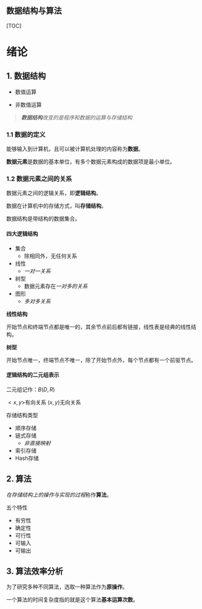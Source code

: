 数据结构与算法 
---------------

[TOC]

# 绪论

## 1. 数据结构

- 数值运算

- 非数值运算

> ***数据结构**改变的是程序和数据的运算与存储结构*


### 1.1 数据的定义

能够输入到计算机，且可以被计算机处理的内容称为**数据**。

**数据元素**是数据的基本单位，有多个数据元素构成的数据项是最小单位。

### 1.2 数据元素之间的关系

数据元素之间的逻辑关系，即**逻辑结构**。

数据在计算机中的存储方式，叫**存储结构**。

数据结构是带结构的数据集合。
#### 四大逻辑结构
- 集合
  - 除相同外，无任何关系
- 线性
  - *一对一关系*
- 树型
  - 数据元素存在*一对多的关系*
- 图形
  - *多对多关系*



**线性结构**

开始节点和终端节点都是唯一的，其余节点前后都有链接，线性表是经典的线性结构。

**树型**

开始节点唯一，终端节点不唯一，除了开始节点外，每个节点都有一个前驱节点。

#### 逻辑结构的二元组表示

二元组记作：$B(D , R)$

$<x, y>$有向关系 $(x, y)$无向关系

存储结构类型

- 顺序存储
- 链式存储
  - *非直接映射*
- 索引存储
- Hash存储

## 2. 算法

*在存储结构上的操作与实现的过程*称作**算法**。

五个特性
- 有穷性
- 确定性
- 可行性
- 可输入
- 可输出

## 3. 算法效率分析

为了研究多种不同算法，选取一种算法作为**原操作**。

一个算法的时间复杂度指的就是这个算法**基本运算次数**。